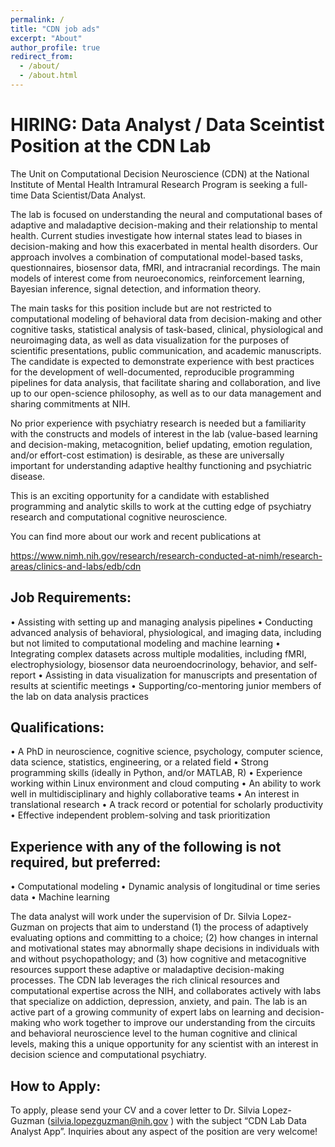 ```yaml
---
permalink: /
title: "CDN job ads"
excerpt: "About"
author_profile: true
redirect_from: 
  - /about/
  - /about.html
---
```

HIRING: Data Analyst / Data Sceintist Position at the CDN Lab 
======
The Unit on Computational Decision Neuroscience (CDN) at the National Institute of Mental Health Intramural Research Program is seeking a full-time Data Scientist/Data Analyst.

The lab is focused on understanding the neural and computational bases of adaptive and maladaptive decision-making and their relationship to mental health. Current studies investigate how internal states lead to biases in decision-making and how this exacerbated in mental health disorders. Our approach involves a combination of computational model-based tasks, questionnaires, biosensor data, fMRI, and intracranial recordings. The main models of interest come from neuroeconomics, reinforcement learning, Bayesian inference, signal detection, and information theory. 

The main tasks for this position include but are not restricted to computational modeling of behavioral data from decision-making and other cognitive tasks, statistical analysis of task-based, clinical, physiological and neuroimaging data, as well as data visualization for the purposes of scientific presentations, public communication, and academic manuscripts. The candidate is expected to demonstrate experience with best practices for the development of well-documented, reproducible programming pipelines for data analysis, that facilitate sharing and collaboration, and live up to our open-science philosophy, as well as to our data management and sharing commitments at NIH.

No prior experience with psychiatry research is needed but a familiarity with the constructs and models of interest in the lab (value-based learning and decision-making, metacognition, belief updating, emotion regulation, and/or effort-cost estimation) is desirable, as these are universally important for understanding adaptive healthy functioning and psychiatric disease.

This is an exciting opportunity for a candidate with established programming and analytic skills to work at the cutting edge of psychiatry research and computational cognitive neuroscience. 

You can find more about our work and recent publications at

https://www.nimh.nih.gov/research/research-conducted-at-nimh/research-areas/clinics-and-labs/edb/cdn

Job Requirements:
------
•	Assisting with setting up and managing analysis pipelines
•	Conducting advanced analysis of behavioral, physiological, and imaging data, including but not limited to computational modeling and machine learning
•	Integrating complex datasets across multiple modalities, including fMRI, electrophysiology, biosensor data neuroendocrinology, behavior, and self-report
•	Assisting in data visualization for manuscripts and presentation of results at scientific meetings
•	Supporting/co-mentoring junior members of the lab on data analysis practices

Qualifications:
------
•	A PhD in neuroscience, cognitive science, psychology, computer science, data science, statistics, engineering, or a related field
•	Strong programming skills (ideally in Python, and/or MATLAB, R)
•	Experience working within Linux environment and cloud computing
•	An ability to work well in multidisciplinary and highly collaborative teams
•	An interest in translational research
•	A track record or potential for scholarly productivity
•	Effective independent problem-solving and task prioritization

Experience with any of the following is not required, but preferred:
------
•	Computational modeling
•	Dynamic analysis of longitudinal or time series data
•	Machine learning


The data analyst will work under the supervision of Dr. Silvia Lopez-Guzman on projects that aim to understand (1) the process of adaptively evaluating options and committing to a choice; (2) how changes in internal and motivational states may abnormally shape decisions in individuals with and without psychopathology; and (3) how cognitive and metacognitive resources support these adaptive or maladaptive decision-making processes. The CDN lab leverages the rich clinical resources and computational expertise across the NIH, and collaborates actively with labs that specialize on addiction, depression, anxiety, and pain. The lab is an active part of a growing community of expert labs on learning and decision-making who work together to improve our understanding from the circuits and behavioral neuroscience level to the human cognitive and clinical levels, making this a unique opportunity for any scientist with an interest in decision science and computational psychiatry.

How to Apply:
------
To apply, please send your CV and a cover letter to Dr. Silvia Lopez-Guzman (silvia.lopezguzman@nih.gov ) with the subject “CDN Lab Data Analyst App”. Inquiries about any aspect of the position are very welcome!

